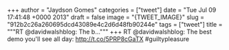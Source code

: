 
+++
author = "Jaydson Gomes"
categories = ["tweet"]
date = "Tue Jul 09 17:41:48 +0000 2013"
draft = false
image = "{TWEET_IMAGE}"
slug = "912b2c26a260695dcd43089e4c2d6d48fb90244e"
tags = ["tweet"]
title = """RT @davidwalshblog: The b..."""
+++
RT @davidwalshblog: The best demo you'll see all day:  http://t.co/5PRP8cGaTX  #guiltypleasure
